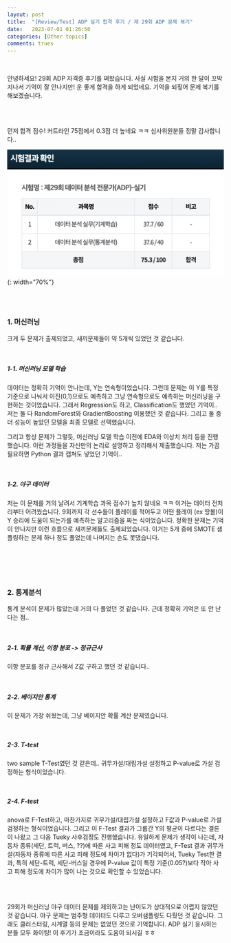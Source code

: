 ```yaml
---
layout: post
title:  "[Review/Test] ADP 실기 합격 후기 / 제 29회 ADP 문제 복기"
date:   2023-07-01 01:26:50
categories: [Other topics]
comments: trues
---
```

<br>

안녕하세요! 29회 ADP 자격증 후기를 쪄왔습니다. 사실 시험을 본지 거의 한 달이 꼬박 지나서 기억이 잘 안나지만! 운 좋게 합격을 하게 되었네요. 기억을 되짚어 문제 복기를 해보겠습니다.

<br><br>

먼저 합격 점수! 커트라인 75점에서 0.3점 더 높네요 ㅋㅋ 심사위원분들 정말 감사합니다..  

![image-1](/!contents_plot/2023-07-02-review-1.jpg){: width="70%"}

<br><br>

### 1. 머신러닝
크게 두 문제가 출제되었고, 새끼문제들이 약 5개씩 있었던 것 같습니다.

<br>

##### 1-1. 머신러닝 모델 학습

데이터는 정확히 기억이 안나는데, Y는 연속형이었습니다. 그런데 문제는 이 Y를 특정 기준으로 나눠서 이진(0,1)으로도 예측하고 그냥 연속형으로도 예측하는 머신러닝을 구현하는 것이었습니다. 그래서 Regression도 하고, Classification도 했었던 기억이.. 저는 둘 다 RandomForest와 GradientBoosting 이용했던 것 같습니다. 그리고 둘 중 더 성능이 높았던 모델을 최종 모델로 선택했습니다.

그리고 항상 문제가 그렇듯, 머신러닝 모델 학습 이전에 EDA와 이상치 처리 등을 진행했습니다. 이런 과정들을 자신만의 논리로 설명하고 정리해서 제출했습니다. 저는 가끔 필요하면 Python 결과 캡쳐도 넣었던 기억이..

<br>

##### 1-2. 야구 데이터
저는 이 문제를 거의 날려서 기계학습 과목 점수가 높지 않네요 ㅋㅋ 이거는 데이터 전처리부터 어려웠습니다. 9회까지 각 선수들이 플레이를 적어두고 어떤 플레이 (ex 땅볼)이 Y 승리에 도움이 되는가를 예측하는 알고리즘을 짜는 식이었습니다. 정확한 문제는 기억이 안나지만 이런 흐름으로 새끼문제들도 출제되었습니다. 이거는 5개 중에 SMOTE 샘플링하는 문제 하나 정도 풀었는데 나머지는 손도 못댔습니다.

<br><br>
<br><br>

### 2. 통계분석
통계 분석이 문제가 많았는데 거의 다 풀었던 것 같습니다. 근데 정확히 기억은 또 안 난다는 점..

<br>

##### 2-1. 확률 계산, 이항 분포 -> 정규근사
이항 분포를 정규 근사해서 Z값 구하고 했던 것 같습니다..

<br>

##### 2-2. 베이지안 통계
이 문제가 가장 쉬웠는데, 그냥 베이지안 확률 계산 문제였습니다.

<br>

##### 2-3. T-test
two sample T-Test였던 것 같은데.. 귀무가설/대립가설 설정하고 P-value로 가설 검정하는 형식이었습니다.

<br>

##### 2-4. F-test
anova로 F-Test하고, 마찬가지로 귀무가설/대립가설 설정하고 F값과 P-value로 가설 검정하는 형식이었습니다.
그리고 이 F-Test 결과가 그룹간 Y의 평균이 다르다는 결론이 나왔고 그 다음 Tueky 사후검정도 진행했습니다.
유일하게 문제가 생각이 나는데, 자동차 종류(세단, 트럭, 버스, ??)에 따른 사고 피해 정도 데이터였고,
F-Test 결과 귀무가설(자동차 종류에 따른 사고 피해 정도에 차이가 없다)가 기각되어서,
Tueky Test한 결과, 특히 세단-트럭, 세단-버스일 경우에 P-value 값이 특정 기준(0.05?)보다 작아 사고 피해 정도에 차이가 많이 나는 것으로 확인할 수 있었습니다.

<br><br>

29회가 머신러닝 야구 데이터 문제를 제외하고는 난이도가 상대적으로 어렵지 않았던 것 같습니다. 야구 문제는 범주형 데이터도 다루고 오버샘플링도 다뤘던 것 같습니다. 그래도 클러스터링, 시계열 등의 문제는 없었던 것으로 기억합니다. ADP 실기 응시하는 분들 모두 화이팅! 이 후기가 조금이라도 도움이 되시길 ㅎㅎ